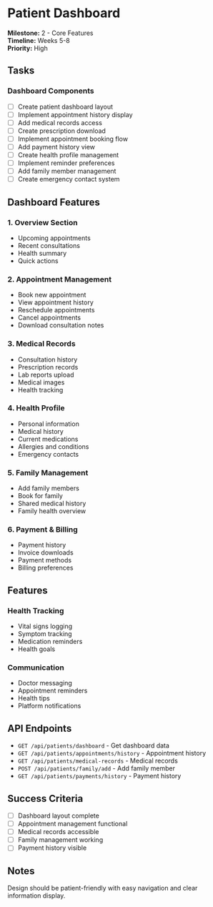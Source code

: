 # Patient Dashboard

**Milestone:** 2 - Core Features  
**Timeline:** Weeks 5-8  
**Priority:** High  

## Tasks

### Dashboard Components
- [ ] Create patient dashboard layout
- [ ] Implement appointment history display
- [ ] Add medical records access
- [ ] Create prescription download
- [ ] Implement appointment booking flow
- [ ] Add payment history view
- [ ] Create health profile management
- [ ] Implement reminder preferences
- [ ] Add family member management
- [ ] Create emergency contact system

## Dashboard Features

### 1. Overview Section
- Upcoming appointments
- Recent consultations
- Health summary
- Quick actions

### 2. Appointment Management
- Book new appointment
- View appointment history
- Reschedule appointments
- Cancel appointments
- Download consultation notes

### 3. Medical Records
- Consultation history
- Prescription records
- Lab reports upload
- Medical images
- Health tracking

### 4. Health Profile
- Personal information
- Medical history
- Current medications
- Allergies and conditions
- Emergency contacts

### 5. Family Management
- Add family members
- Book for family
- Shared medical history
- Family health overview

### 6. Payment & Billing
- Payment history
- Invoice downloads
- Payment methods
- Billing preferences

## Features

### Health Tracking
- Vital signs logging
- Symptom tracking
- Medication reminders
- Health goals

### Communication
- Doctor messaging
- Appointment reminders
- Health tips
- Platform notifications

## API Endpoints
- `GET /api/patients/dashboard` - Get dashboard data
- `GET /api/patients/appointments/history` - Appointment history
- `GET /api/patients/medical-records` - Medical records
- `POST /api/patients/family/add` - Add family member
- `GET /api/patients/payments/history` - Payment history

## Success Criteria
- [ ] Dashboard layout complete
- [ ] Appointment management functional
- [ ] Medical records accessible
- [ ] Family management working
- [ ] Payment history visible

## Notes
Design should be patient-friendly with easy navigation and clear information display.